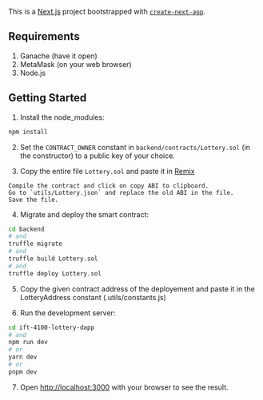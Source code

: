 This is a [Next.js](https://nextjs.org/) project bootstrapped with [`create-next-app`](https://github.com/vercel/next.js/tree/canary/packages/create-next-app).

## Requirements

1. Ganache (have it open)
2. MetaMask (on your web browser)
3. Node.js

## Getting Started

1. Install the node_modules:

```bash
npm install
```

2. Set the `CONTRACT_OWNER` constant in `backend/contracts/Lottery.sol` (in the constructor) to a public key of your choice.

3. Copy the entire file `Lottery.sol` and paste it in [Remix](remix.ethereum.org)

```
Compile the contract and click on copy ABI to clipboard.
Go to `utils/Lottery.json` and replace the old ABI in the file.
Save the file.
```

4. Migrate and deploy the smart contract:

```bash
cd backend
# and
truffle migrate
# and
truffle build Lottery.sol
# and
truffle deploy Lottery.sol
```

5. Copy the given contract address of the deployement and paste it in the LotteryAddress constant (.utils/constants.js)

6. Run the development server:

```bash
cd ift-4100-lottery-dapp
# and
npm run dev
# or
yarn dev
# or
pnpm dev
```

7. Open [http://localhost:3000](http://localhost:3000) with your browser to see the result.
